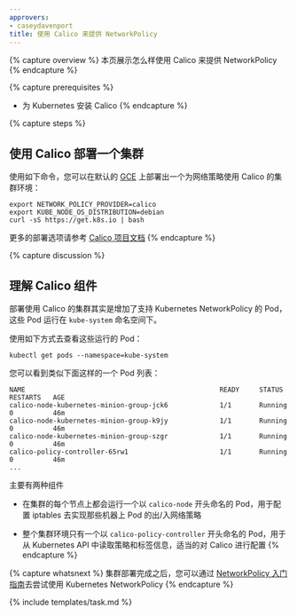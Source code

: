 ```yaml
---
approvers:
- caseydavenport
title: 使用 Calico 来提供 NetworkPolicy
---
```



{% capture overview %}
本页展示怎么样使用 Calico 来提供 NetworkPolicy
{% endcapture %}


{% capture prerequisites %}
* 为 Kubernetes 安装 Calico
{% endcapture %}

{% capture steps %}

## 使用 Calico 部署一个集群


使用如下命令，您可以在默认的 [GCE](/docs/getting-started-guides/gce) 上部署出一个为网络策略使用 Calico 的集群环境：

```shell
export NETWORK_POLICY_PROVIDER=calico
export KUBE_NODE_OS_DISTRIBUTION=debian
curl -sS https://get.k8s.io | bash
```


更多的部署选项请参考 [Calico 项目文档](http://docs.projectcalico.org/)
{% endcapture %}

{% capture discussion %}

##  理解 Calico 组件


部署使用 Calico 的集群其实是增加了支持 Kubernetes NetworkPolicy 的 Pod， 这些 Pod 运行在 `kube-system` 命名空间下。


使用如下方式去查看这些运行的 Pod：

```shell
kubectl get pods --namespace=kube-system
```


您可以看到类似下面这样的一个 Pod 列表：

```console
NAME                                                 READY     STATUS    RESTARTS   AGE
calico-node-kubernetes-minion-group-jck6             1/1       Running   0          46m
calico-node-kubernetes-minion-group-k9jy             1/1       Running   0          46m
calico-node-kubernetes-minion-group-szgr             1/1       Running   0          46m
calico-policy-controller-65rw1                       1/1       Running   0          46m
...
```


主要有两种组件


- 在集群的每个节点上都会运行一个以 `calico-node` 开头命名的 Pod，用于配置 iptables 去实现那些机器上 Pod 的出/入网络策略

- 整个集群环境只有一个以 `calico-policy-controller` 开头命名的 Pod，用于从 Kubernetes API 中读取策略和标签信息，适当的对 Calico 进行配置
{% endcapture %}


{% capture whatsnext %}
集群部署完成之后，您可以通过 [NetworkPolicy 入门指南](/docs/getting-started-guides/network-policy/walkthrough)去尝试使用 Kubernetes NetworkPolicy
{% endcapture %}

{% include templates/task.md %}


